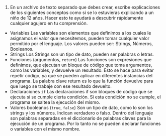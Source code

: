 1. En un archivo de texto separado que debes crear, escribe explicaciones de los siguientes conceptos como si se lo estuvieras explicando a un niño de 12 años. Hacer esto te ayudará a descubrir rápidamente cualquier agujero en tu comprensión.

 * Variables
    Las variables son elementos que definimos a los cuales le asignamos el valor que necesitemos,  pueden tomar cualquier valor permitido por el lenguaje. Los valores pueden ser: Strings, Números, Booleanos.
 * Strings
    Los Strings son un tipo de dato, pueden ser palabras o letras. 
 * Funciones (argumentos, `return`)
    Las funciones son expresiones que definimos, que ejecutan un bloque de código que toma argumentos, como las variables, y devuelve un resultado. Esto se hace para evitar repetir código, ya que se pueden aplicar en diferentes instancias del programa. La palabra clave return es lo que la función devuelve para que luego se trabaje con ese resultado devuelto.
 * Declaraciones `if`
    Las declaraciones if son bloques de código que se ejecuta si se cumple cierta condición. Si esta condición no se cumple, el programa se saltea la ejecución del mismo. 
 * Valores booleanos (`true`, `false`)
    Son un tipo de dato, como lo son los strings y los números. Indican verdadero o falso. Dentro del lenguaje son palabras separadas en el diccionario de palabras claves para la ejecución de un programa. Por lo tanto no se pueden declarar funciones o variables con el mismo nombre.